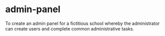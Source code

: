 # admin-panel
To create an admin panel for a fictitious school whereby the administrator can create users and complete common administrative tasks.
